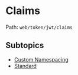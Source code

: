 # Claims

Path: `web/token/jwt/claims`

## Subtopics
- [Custom Namespacing](./custom_namespacing/README.md)
- [Standard](./standard/README.md)
